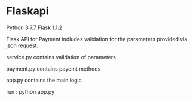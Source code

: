 # Flaskapi

Python 3.7.7
Flask 1.1.2

Flask API for Payment indludes validation for the parameters provided via json request.

service.py contains validation of parameters

payment.py contains payemt methods

app.py contains the main logic

run : python app.py
